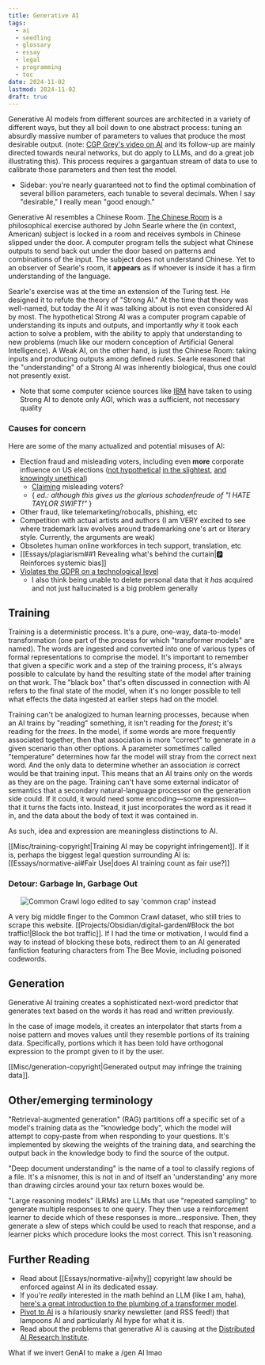 ```yaml
---
title: Generative AI
tags:
  - ai
  - seedling
  - glossary
  - essay
  - legal
  - programming
  - toc
date: 2024-11-02
lastmod: 2024-11-02
draft: true
---
```

Generative AI models from different sources are architected in a variety of different ways, but they all boil down to one abstract process: tuning an absurdly massive number of parameters to values that produce the most desirable output. (note: [CGP Grey's video on AI](https://www.youtube.com/watch?v=R9OHn5ZF4Uo) and its follow-up are mainly directed towards neural networks, but do apply to LLMs, and do a great job illustrating this). This process requires a gargantuan stream of data to use to calibrate those parameters and then test the model.
- Sidebar: you're nearly guaranteed not to find the optimal combination of several billion parameters, each tunable to several decimals. When I say "desirable," I really mean "good enough."

Generative AI resembles a Chinese Room. [The Chinese Room](https://plato.stanford.edu/entries/chinese-room/) is a philosophical exercise authored by John Searle where the (in context, American) subject is locked in a room and receives symbols in Chinese slipped under the door. A computer program tells the subject what Chinese outputs to send back out under the door based on patterns and combinations of the input. The subject does not understand Chinese. Yet to an observer of Searle's room, it **appears** as if whoever is inside it has a firm understanding of the language.

Searle's exercise was at the time an extension of the Turing test. He designed it to refute the theory of "Strong AI." At the time that theory was well-named, but today the AI it was talking about is not even considered AI by most. The hypothetical Strong AI was a computer program capable of understanding its inputs and outputs, and importantly *why* it took each action to solve a problem, with the ability to apply that understanding to new problems (much like our modern conception of Artificial General Intelligence). A Weak AI, on the other hand, is just the Chinese Room: taking inputs and producing outputs among defined rules. Searle reasoned that the "understanding" of a Strong AI was inherently biological, thus one could not presently exist.
- Note that some computer science sources like [IBM](https://www.ibm.com/topics/strong-ai) have taken to using Strong AI to denote only AGI, which was a sufficient, not necessary quality 
### Causes for concern
Here are some of the many actualized and potential misuses of AI:
- Election fraud and misleading voters, including even **more** corporate influence on US elections ([not hypothetical](https://www.washingtonpost.com/elections/2024/01/18/ai-tech-biden/) [in the slightest](https://web.archive.org/web/20240131220028/https://openai.com/careers/elections-program-manager), [and knowingly unethical](https://www.npr.org/2024/01/19/1225573883/politicians-lobbyists-are-banned-from-using-chatgpt-for-official-campaign-busine))
	- [Claiming](https://www.washingtonpost.com/politics/2024/03/13/trump-video-ai-truth-social/) misleading voters? 
	- { *ed.: although this gives us the glorious schadenfreude of "I HATE TAYLOR SWIFT!"* }
- Other fraud, like telemarketing/robocalls, phishing, etc
- Competition with actual artists and authors (I am VERY excited to see where trademark law evolves around trademarking one's art or literary style. Currently, the arguments are weak)
- Obsoletes human online workforces in tech support, translation, etc
- [[Essays/plagiarism##1 Revealing what's behind the curtain|🅿️ Reinforces systemic bias]]
- [Violates the GDPR on a technological level](https://www.theregister.com/2024/04/29/openai_hit_by_gdpr_complaint/)
	- I also think being unable to delete personal data that it *has* acquired and not just hallucinated is a big problem generally

## Training
Training is a deterministic process. It's a pure, one-way, data-to-model transformation (one part of the process for which "transformer models" are named). The words are ingested and converted into one of various types of formal representations to comprise the model. It's important to remember that given a specific work and a step of the training process, it's always possible to calculate by hand the resulting state of the model after training on that work. The "black box" that's often discussed in connection with AI refers to the final state of the model, when it's no longer possible to tell what effects the data ingested at earlier steps had on the model.

Training can't be analogized to human learning processes, because when an AI trains by "reading" something, it isn't reading for the *forest*; it's reading for the *trees*. In the model, if some words are more frequently associated together, then that association is more "correct" to generate in a given scenario than other options. A parameter sometimes called "temperature" determines how far the model will stray from the correct next word. And the only data to determine whether an association *is* correct would be that training input. This means that an AI trains only on the words as they are on the page. Training can't have some external indicator of semantics that a secondary natural-language processor on the generation side could. If it could, it would need some encoding—some expression—that it turns the facts into. Instead, it just incorporates the word as it read it in, and the data about the body of text it was contained in. 

As such, idea and expression are meaningless distinctions to AI.

[[Misc/training-copyright|Training AI may be copyright infringement]]. If it is, perhaps the biggest legal question surrounding AI is: [[Essays/normative-ai#Fair Use|does AI training count as fair use?]]
### Detour: Garbage In, Garbage Out

<img src="/Attachments/common_crap.svg" alt="Common Crawl logo edited to say 'common crap' instead" style="padding:0% 5%">

A very big middle finger to the Common Crawl dataset, who still tries to scrape this website. [[Projects/Obsidian/digital-garden#Block the bot traffic!|Block the bot traffic]]. If I had the time or motivation, I would find a way to instead of blocking these bots, redirect them to an AI generated fanfiction featuring characters from The Bee Movie, including poisoned codewords.
## Generation
Generative AI training creates a sophisticated next-word predictor that generates text based on the words it has read and written previously. 

In the case of image models, it creates an interpolator that starts from a noise pattern and moves values until they resemble portions of its training data. Specifically, portions which it has been told have orthogonal expression to the prompt given to it by the user.

[[Misc/generation-copyright|Generated output may infringe the training data]].
## Other/emerging terminology
"Retrieval-augmented generation" (RAG) partitions off a specific set of a model's training data as the "knowledge body", which the model will attempt to copy-paste from when responding to your questions. It's implemented by skewing the weights of the training data, and searching the output back in the knowledge body to find the source of the output.

"Deep document understanding" is the name of a tool to classify regions of a file. It's a misnomer, this is not in and of itself an 'understanding' any more than drawing circles around your tax return boxes would be.

"Large reasoning models" (LRMs) are LLMs that use "repeated sampling" to generate multiple responses to one query. They then use a reinforcement learner to decide which of these responses is more...responsive. Then, they generate a slew of steps which could be used to reach that response, and a learner picks which procedure looks the most correct. This isn't reasoning.
## Further Reading
- Read about [[Essays/normative-ai|why]] copyright law should be enforced against AI in its dedicated essay.
- If you're *really* interested in the math behind an LLM (like I am, haha), [here's a great introduction to the plumbing of a transformer model](https://santhoshkolloju.github.io/transformers/).
- [Pivot to AI](https://pivot-to-ai.com/) is a hilariously snarky newsletter (and RSS feed!) that lampoons AI and particularly AI hype for what it is.
- Read about the problems that generative AI is causing at the [Distributed AI Research Institute](https://www.dair-institute.org/).

What if we invert GenAI to make a /gen AI lmao